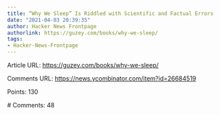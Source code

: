 ```yaml
---
title: “Why We Sleep” Is Riddled with Scientific and Factual Errors
date: "2021-04-03 20:39:35"
author: Hacker News Frontpage
authorlink: https://guzey.com/books/why-we-sleep/
tags:
- Hacker-News-Frontpage
---
```


<p>Article URL: <a href="https://guzey.com/books/why-we-sleep/">https://guzey.com/books/why-we-sleep/</a></p>
<p>Comments URL: <a href="https://news.ycombinator.com/item?id=26684519">https://news.ycombinator.com/item?id=26684519</a></p>
<p>Points: 130</p>
<p># Comments: 48</p>
